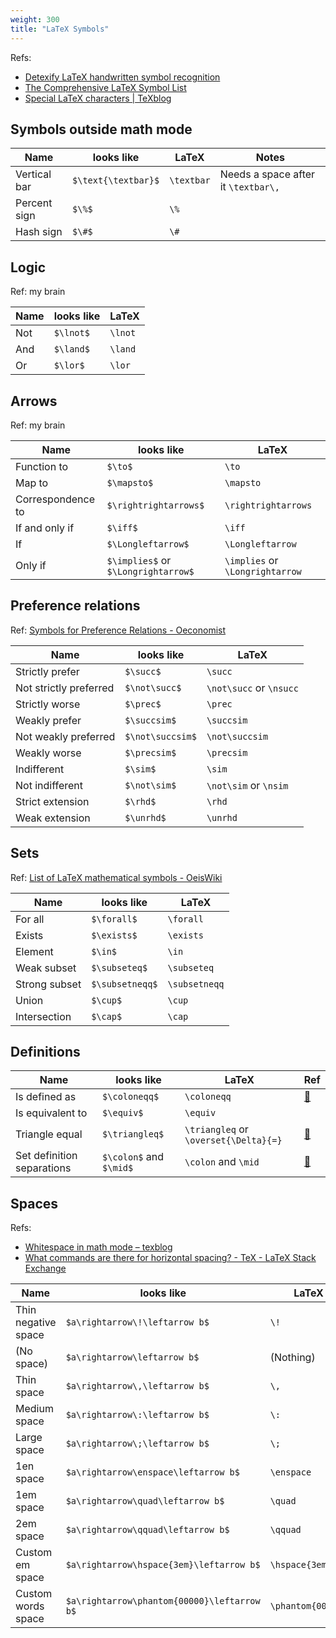 ```yaml
---
weight: 300
title: "LaTeX Symbols"
---
```


Refs:

- [Detexify LaTeX handwritten symbol recognition](https://detexify.kirelabs.org/classify.html)
- [The Comprehensive LaTeX Symbol List](https://ctan.org/pkg/comprehensive)
- [Special LaTeX characters | TeXblog](https://texblog.net/latex-archive/uncategorized/symbols/)

## Symbols outside math mode

| Name | looks like | LaTeX | Notes |
|------|------------|-------|-------|
| Vertical bar | `$\text{\textbar}$` | `\textbar` | Needs a space after it `\textbar\,` |
| Percent sign | `$\%$` | `\%` |  |
| Hash sign    | `$\#$` | `\#` |  |

## Logic

Ref: my brain

| Name | looks like | LaTeX |
|------|------------|------|
| Not | `$\lnot$` | `\lnot` |
| And | `$\land$` | `\land` |
| Or | `$\lor$` | `\lor` |

## Arrows

Ref: my brain

| Name | looks like | LaTeX |
|------|------------|-------|
| Function to | `$\to$` | `\to` |
| Map to | `$\mapsto$` | `\mapsto` |
| Correspondence to | `$\rightrightarrows$`  | `\rightrightarrows` |
| If and only if | `$\iff$` | `\iff` |
| If | `$\Longleftarrow$` | `\Longleftarrow` |
| Only if | `$\implies$` or `$\Longrightarrow$` | `\implies` or `\Longrightarrow` |

## Preference relations

Ref: [Symbols for Preference Relations - Oeconomist](https://www.oeconomist.com/blogs/daniel/wp-content/uploads/2011/04/pref_symbols.pdf)

| Name | looks like | LaTeX |
|------|------------|-------|
| Strictly prefer | `$\succ$` | `\succ` |
| Not strictly preferred | `$\not\succ$` | `\not\succ` or `\nsucc` |
| Strictly worse | `$\prec$` | `\prec` |
| Weakly prefer | `$\succsim$` | `\succsim` |
| Not weakly preferred | `$\not\succsim$` | `\not\succsim` |
| Weakly worse | `$\precsim$` | `\precsim` |
| Indifferent | `$\sim$` | `\sim` |
| Not indifferent | `$\not\sim$` | `\not\sim` or `\nsim` |
| Strict extension | `$\rhd$` | `\rhd` |
| Weak extension | `$\unrhd$` | `\unrhd` |

## Sets

Ref: [List of LaTeX mathematical symbols - OeisWiki](https://oeis.org/wiki/List_of_LaTeX_mathematical_symbols)

| Name | looks like | LaTeX |
|------|------------|-------|
| For all | `$\forall$` | `\forall` |
| Exists | `$\exists$` | `\exists` |
| Element | `$\in$` | `\in` |
| Weak subset | `$\subseteq$` | `\subseteq` |
| Strong subset | `$\subsetneqq$` | `\subsetneqq` |
| Union | `$\cup$` | `\cup` |
| Intersection | `$\cap$` | `\cap` |

## Definitions

| Name | looks like | LaTeX | Ref|
|------|------------|-------|----|
| Is defined as | `$\coloneqq$` | `\coloneqq` | [🔗](https://tex.stackexchange.com/a/4217) |
| Is equivalent to | `$\equiv$` | `\equiv` | |
| Triangle equal | `$\triangleq$` | `\triangleq` or `\overset{\Delta}{=}` | [🔗](https://tex.stackexchange.com/questions/163829/) |
| Set definition separations | `$\colon$` and `$\mid$` | `\colon` and `\mid` | [🔗](https://tex.stackexchange.com/a/281551/) |

## Spaces

Refs: 

- [Whitespace in math mode – texblog](https://texblog.org/2014/04/09/whitespace-in-math-mode/)
- [What commands are there for horizontal spacing? - TeX - LaTeX Stack Exchange](https://tex.stackexchange.com/a/74354)

| Name | looks like | LaTeX |
|------|------------|-------|
| Thin negative space | `$a\rightarrow\!\leftarrow b$` | `\!` |
| (No space) | `$a\rightarrow\leftarrow b$` | (Nothing) |
| Thin space | `$a\rightarrow\,\leftarrow b$` | `\,` |
| Medium space | `$a\rightarrow\:\leftarrow b$` | `\:` |
| Large space | `$a\rightarrow\;\leftarrow b$` | `\;` |
| 1en space | `$a\rightarrow\enspace\leftarrow b$` | `\enspace` |
| 1em space | `$a\rightarrow\quad\leftarrow b$` | `\quad` |
| 2em space | `$a\rightarrow\qquad\leftarrow b$` | `\qquad` |
| Custom em space | `$a\rightarrow\hspace{3em}\leftarrow b$` | `\hspace{3em}` |
| Custom words space | `$a\rightarrow\phantom{00000}\leftarrow b$` | `\phantom{00000}` |
